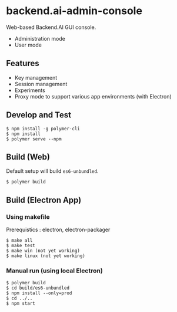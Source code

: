 # backend.ai-admin-console

Web-based Backend.AI GUI console.

 * Administration mode
 * User mode

## Features
 * Key management
 * Session management
 * Experiments
 * Proxy mode to support various app environments (with Electron)

## Develop and Test

```
$ npm install -g polymer-cli
$ npm install
$ polymer serve --npm
```

## Build (Web)

Default setup will build `es6-unbundled`.

```
$ polymer build
```

## Build (Electron App)

### Using makefile

Prerequistics : electron, electron-packager

```
$ make all 
$ make test  
$ make win (not yet working)
$ make linux (not yet working)
```

### Manual run (using local Electron)

```
$ polymer build
$ cd build/es6-unbundled
$ npm install --only=prod
$ cd ../..
$ npm start
```
